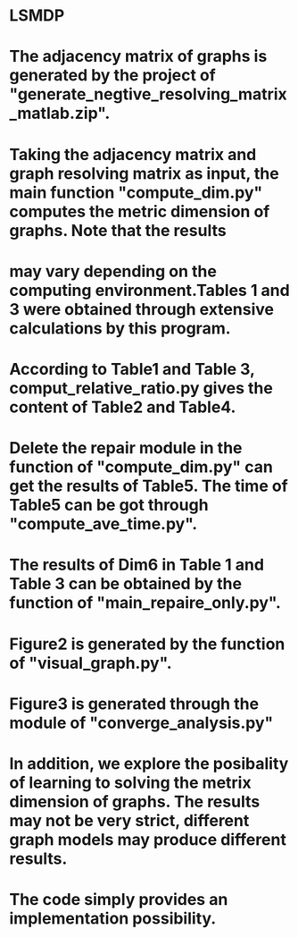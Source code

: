 # LSMDP
# The adjacency matrix of graphs is generated by the project of "generate_negtive_resolving_matrix_matlab.zip".
# Taking the adjacency matrix and graph resolving matrix as input, the main function "compute_dim.py" computes the metric dimension of graphs. Note that the results 
# may vary depending on the computing environment.Tables 1 and 3 were obtained through extensive calculations by this program.
# According to Table1 and Table 3, comput_relative_ratio.py gives the content of Table2 and Table4.
# Delete the repair module in the function of "compute_dim.py" can get the results of Table5. The time of Table5 can be got through "compute_ave_time.py".
# The results of Dim6 in Table 1 and Table 3 can be obtained by the function of "main_repaire_only.py".
# Figure2 is generated by the function of "visual_graph.py".
# Figure3 is generated through the module of "converge_analysis.py"
# In addition, we explore the posibality of learning to solving the metrix dimension of graphs. The results may not be very strict, different graph models may produce different results.
# The code simply provides an implementation possibility.
